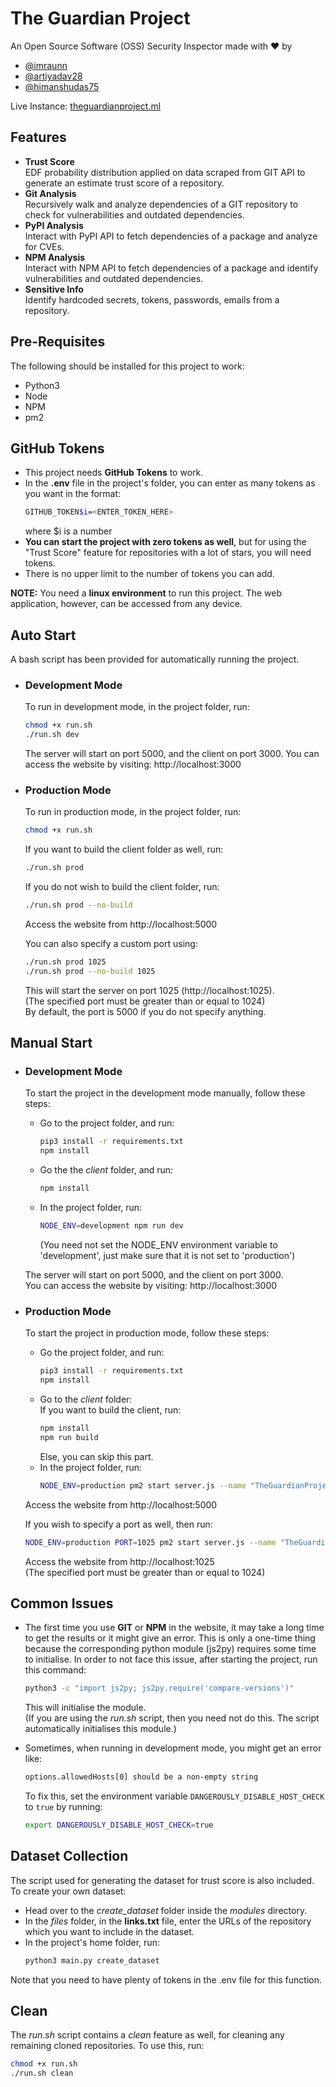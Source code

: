 # The Guardian Project

An Open Source Software (OSS) Security Inspector made with ❤️ by 
- [@imraunn](https://github.com/imraunn)
- [@artiyadav28](https://github.com/artiyadav28)
- [@himanshudas75](https://github.com/himanshudas75)

Live Instance: [theguardianproject.ml](http://theguardianproject.ml)

## Features
- **Trust Score**  
    EDF probability distribution applied on data scraped from GIT API to generate an estimate trust score of a repository.
- **Git Analysis**  
    Recursively walk and analyze dependencies of a GIT repository to check for vulnerabilities and outdated dependencies.
- **PyPI Analysis**  
    Interact with PyPI API to fetch dependencies of a package and analyze for CVEs.
- **NPM Analysis**  
    Interact with NPM API to fetch dependencies of a package and identify vulnerabilities and outdated dependencies.
- **Sensitive Info**  
    Identify hardcoded secrets, tokens, passwords, emails from a repository.

## Pre-Requisites
The following should be installed for this project to work:
- Python3
- Node
- NPM
- pm2

## GitHub Tokens
- This project needs **GitHub Tokens** to work.
- In the **.env** file in the project's folder, you can enter as many tokens as you want in the format:
    ```bash
    GITHUB_TOKEN$i=<ENTER_TOKEN_HERE>
    ```
    where $i is a number
- **You can start the project with zero tokens as well**, but for using the "Trust Score" feature for repositories with a lot of stars, you will need tokens.
- There is no upper limit to the number of tokens you can add.

**NOTE:** You need a **linux environment** to run this project. The web application, however, can be accessed from any device.  

## Auto Start
A bash script has been provided for automatically running the project.
- ### Development Mode
    To run in development mode, in the project folder, run:
    ```bash
    chmod +x run.sh
    ./run.sh dev
    ```
    The server will start on port 5000, and the client on port 3000. You can access the website by visiting: http://localhost:3000

- ### Production Mode
    To run in production mode, in the project folder, run:
    ```bash
    chmod +x run.sh
    ```
    If you want to build the client folder as well, run:
    ```bash
    ./run.sh prod
    ```
    If you do not wish to build the client folder, run:
    ```bash
    ./run.sh prod --no-build
    ```
    Access the website from http://localhost:5000  
    
    You can also specify a custom port using:
    ```bash
    ./run.sh prod 1025
    ./run.sh prod --no-build 1025
    ```
    This will start the server on port 1025 (http://localhost:1025).  
    (The specified port must be greater than or equal to 1024)  
    By default, the port is 5000 if you do not specify anything.

## Manual Start
- ### Development Mode
    To start the project in the development mode manually, follow these steps:
    - Go to the project folder, and run:
        ```bash
        pip3 install -r requirements.txt
        npm install
        ```
    - Go the the *client* folder, and run:
        ```bash
        npm install
        ```
    - In the project folder, run:
        ```bash
        NODE_ENV=development npm run dev
        ```
        (You need not set the NODE_ENV environment variable to 'development', just make sure that it is not set to 'production')  
    
    The server will start on port 5000, and the client on port 3000.  
    You can access the website by visiting: http://localhost:3000

- ### Production Mode
    To start the project in production mode, follow these steps:
    - Go the project folder, and run:
        ```bash
        pip3 install -r requirements.txt
        npm install
        ```
    - Go to the *client* folder:  
        If you want to build the client, run:
        ```bash
        npm install
        npm run build
        ```
        Else, you can skip this part.
    - In the project folder, run:
        ```bash
        NODE_ENV=production pm2 start server.js --name "TheGuardianProject"
        ```
    Access the website from http://localhost:5000  
    
    If you wish to specify a port as well, then run:
    ```bash
    NODE_ENV=production PORT=1025 pm2 start server.js --name "TheGuardianProject"
    ```
    Access the website from http://localhost:1025  
    (The specified port must be greater than or equal to 1024)  
  
## Common Issues
- The first time you use **GIT** or **NPM** in the website, it may take a long time to get the results or it might give an error. This is only a one-time thing because the corresponding python module (js2py) requires some time to initialise.
    In order to not face this issue, after starting the project, run this command:
    ```bash
    python3 -c "import js2py; js2py.require('compare-versions')"
    ```
    This will initialise the module.  
    (If you are using the *run.sh* script, then you need not do this. The script automatically initialises this module.)  

- Sometimes, when running in development mode, you might get an error like:
    ```bash
    options.allowedHosts[0] should be a non-empty string
    ```
    To fix this, set the environment variable `DANGEROUSLY_DISABLE_HOST_CHECK` to `true` by running:
    ```bash
    export DANGEROUSLY_DISABLE_HOST_CHECK=true
    ```

## Dataset Collection
The script used for generating the dataset for trust score is also included.
To create your own dataset:
- Head over to the *create_dataset* folder inside the *modules* directory.
- In the *files* folder, in the **links.txt** file, enter the URLs of the repository which you want to include in the dataset.
- In the project's home folder, run:
    ```bash
    python3 main.py create_dataset
    ```
Note that you need to have plenty of tokens in the .env file for this function.

## Clean
The *run.sh* script contains a *clean* feature as well, for cleaning any remaining cloned repositories. To use this, run:
```bash
chmod +x run.sh
./run.sh clean
```